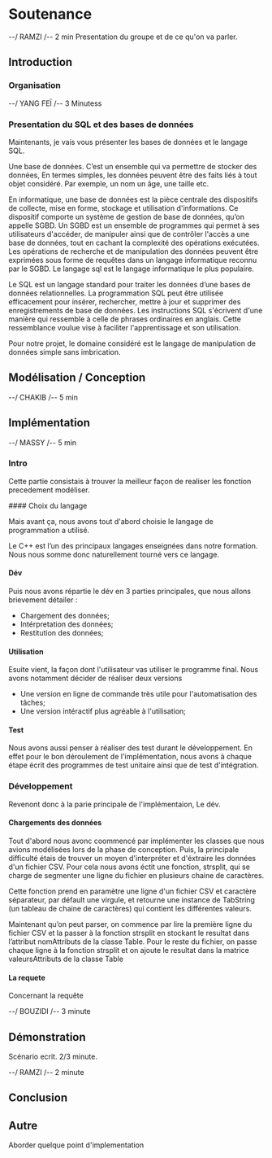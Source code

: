 # Soutenance

--/ RAMZI /-- 2 min
Presentation du groupe et de ce qu'on va parler.

## Introduction

### Organisation

--/ YANG FEÏ /-- 3 Minutess

### Presentation du SQL et des bases de données

Maintenants, je vais vous présenter les bases de données et le langage SQL.

Une base de données. C’est un ensemble qui va permettre de stocker des données, En termes simples, les données peuvent être des faits liés à tout objet considéré. Par exemple, un nom un âge, une taille etc.

En informatique, une base de données est la pièce centrale des dispositifs de collecte, mise en forme, stockage et utilisation d'informations. Ce dispositif comporte un système de gestion de base de données, qu’on appelle SGBD. Un SGBD est un ensemble de programmes qui permet à ses utilisateurs d'accéder, de manipuler ainsi que de contrôler l'accès a une base de données, tout en cachant la complexité des opérations exécutées.
Les opérations de recherche et de manipulation des données peuvent être exprimées sous forme de requêtes dans un langage informatique reconnu par le SGBD. Le langage sql est le langage informatique le plus populaire.

Le SQL est un langage standard pour traiter les données d’une bases de données relationnelles. La programmation SQL peut être utilisée efficacement pour insérer, rechercher, mettre à jour et supprimer des enregistrements de base de données. Les instructions SQL s'écrivent d'une manière qui ressemble à celle de phrases ordinaires en anglais. Cette ressemblance voulue vise à faciliter l'apprentissage et son utilisation.

Pour notre projet, le domaine considéré est le langage de manipulation de données simple sans imbrication.

## Modélisation / Conception

--/ CHAKIB /-- 5 min

## Implémentation

--/ MASSY /-- 5 min

### Intro

Cette partie consistais à trouver la meilleur façon de realiser les fonction precedement modéliser.

#### Choix du langage

Mais avant ça, nous avons tout d'abord choisie le langage de programmation a utilisé.

Le C++ est l’un des principaux langages enseignées dans notre formation. Nous nous somme donc naturellement tourné vers ce langage.

#### Dév

Puis nous avons répartie le dév en 3 parties principales, que nous allons brievement détailer :

- Chargement des données;
- Intérpretation des données;
- Restitution des données;

#### Utilisation

Esuite vient, la façon dont l'utilisateur vas utiliser le programme final. Nous avons notamment décider de réaliser deux versions

- Une version en ligne de commande très utile pour l'automatisation des tâches;
- Une version intéractif plus agréable à l'utilisation;

#### Test

Nous avons aussi penser à réaliser des test durant le développement.
En effet pour le bon déroulement de l'implémentation, nous avons à chaque étape écrit des programmes de test unitaire ainsi que de test d'intégration.

### Développement

Revenont donc à la parie principale de l'implémentaion, Le dév.

#### Chargements des données

Tout d'abord nous avonc coommencé par implémenter les classes que nous avions modélisées lors de la phase de conception.
Puis, la principale difficulté étais de trouver un moyen d'interpréter et d'éxtraire les données d'un fichier CSV.
Pour cela nous avons éctit une fonction, strsplit, qui se charge de segmenter une ligne du fichier en plusieurs chaine de caractères.

Cette fonction prend en paramètre une ligne d'un fichier CSV et caractère séparateur, par défault une virgule, et retourne une instance de TabString (un tableau de chaine de caractères) qui contient les différentes valeurs.

Maintenant qu’on peut parser, on commence par lire la première ligne du fichier CSV et la passer à la fonction strsplit en stockant le resultat dans l’attribut nomAttributs de la classe Table. Pour le reste du fichier, on passe chaque ligne à la fonction strsplit et on ajoute le resultat dans la matrice valeursAttributs de la classe Table

#### La requete

Concernant la requête

--/ BOUZIDI /-- 3 minute

## Démonstration

Scénario ecrit. 2/3 minute.

--/ RAMZI /-- 2 minute

## Conclusion

## Autre

Aborder quelque point d'implementation